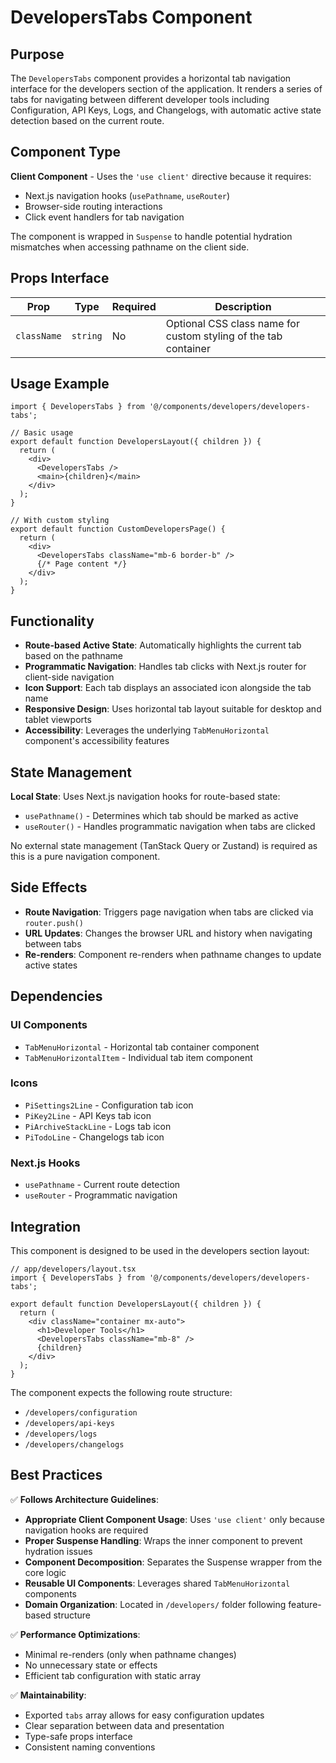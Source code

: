 # DevelopersTabs Component

## Purpose

The `DevelopersTabs` component provides a horizontal tab navigation interface for the developers section of the application. It renders a series of tabs for navigating between different developer tools including Configuration, API Keys, Logs, and Changelogs, with automatic active state detection based on the current route.

## Component Type

**Client Component** - Uses the `'use client'` directive because it requires:
- Next.js navigation hooks (`usePathname`, `useRouter`)
- Browser-side routing interactions
- Click event handlers for tab navigation

The component is wrapped in `Suspense` to handle potential hydration mismatches when accessing pathname on the client side.

## Props Interface

| Prop | Type | Required | Description |
|------|------|----------|-------------|
| `className` | `string` | No | Optional CSS class name for custom styling of the tab container |

## Usage Example

```tsx
import { DevelopersTabs } from '@/components/developers/developers-tabs';

// Basic usage
export default function DevelopersLayout({ children }) {
  return (
    <div>
      <DevelopersTabs />
      <main>{children}</main>
    </div>
  );
}

// With custom styling
export default function CustomDevelopersPage() {
  return (
    <div>
      <DevelopersTabs className="mb-6 border-b" />
      {/* Page content */}
    </div>
  );
}
```

## Functionality

- **Route-based Active State**: Automatically highlights the current tab based on the pathname
- **Programmatic Navigation**: Handles tab clicks with Next.js router for client-side navigation
- **Icon Support**: Each tab displays an associated icon alongside the tab name
- **Responsive Design**: Uses horizontal tab layout suitable for desktop and tablet viewports
- **Accessibility**: Leverages the underlying `TabMenuHorizontal` component's accessibility features

## State Management

**Local State**: Uses Next.js navigation hooks for route-based state:
- `usePathname()` - Determines which tab should be marked as active
- `useRouter()` - Handles programmatic navigation when tabs are clicked

No external state management (TanStack Query or Zustand) is required as this is a pure navigation component.

## Side Effects

- **Route Navigation**: Triggers page navigation when tabs are clicked via `router.push()`
- **URL Updates**: Changes the browser URL and history when navigating between tabs
- **Re-renders**: Component re-renders when pathname changes to update active states

## Dependencies

### UI Components
- `TabMenuHorizontal` - Horizontal tab container component
- `TabMenuHorizontalItem` - Individual tab item component

### Icons
- `PiSettings2Line` - Configuration tab icon
- `PiKey2Line` - API Keys tab icon  
- `PiArchiveStackLine` - Logs tab icon
- `PiTodoLine` - Changelogs tab icon

### Next.js Hooks
- `usePathname` - Current route detection
- `useRouter` - Programmatic navigation

## Integration

This component is designed to be used in the developers section layout:

```tsx
// app/developers/layout.tsx
import { DevelopersTabs } from '@/components/developers/developers-tabs';

export default function DevelopersLayout({ children }) {
  return (
    <div className="container mx-auto">
      <h1>Developer Tools</h1>
      <DevelopersTabs className="mb-8" />
      {children}
    </div>
  );
}
```

The component expects the following route structure:
- `/developers/configuration`
- `/developers/api-keys`
- `/developers/logs`
- `/developers/changelogs`

## Best Practices

✅ **Follows Architecture Guidelines**:
- **Appropriate Client Component Usage**: Uses `'use client'` only because navigation hooks are required
- **Proper Suspense Handling**: Wraps the inner component to prevent hydration issues
- **Component Decomposition**: Separates the Suspense wrapper from the core logic
- **Reusable UI Components**: Leverages shared `TabMenuHorizontal` components
- **Domain Organization**: Located in `/developers/` folder following feature-based structure

✅ **Performance Optimizations**:
- Minimal re-renders (only when pathname changes)
- No unnecessary state or effects
- Efficient tab configuration with static array

✅ **Maintainability**:
- Exported `tabs` array allows for easy configuration updates
- Clear separation between data and presentation
- Type-safe props interface
- Consistent naming conventions